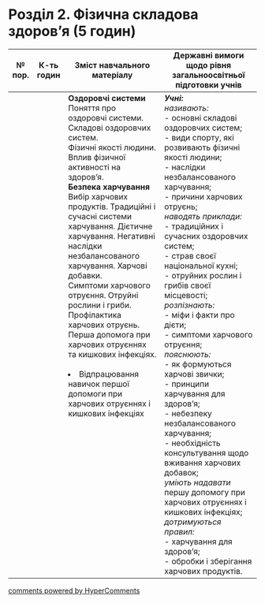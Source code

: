 <div id="hypercomments_widget" class="js-hypercomments-widget invisible"></div>

# Розділ 2. Фізична складова здоров’я (5 годин)

<table>
  <tr>
    <td width="10%" align="center"><b>№ пор.</b></td>
    <td width="10%" align="center"><b>К-ть годин</b></td>
    <td width="40%" align="center"><b>Зміст навчального матеріалу</b></td>
    <td width="40%" align="center"><b>Державні вимоги щодо рівня загальноосвітньої підготовки учнів</b></td>
  </tr>
<tbody>
  <tr>
<td width="10%" style="vertical-align:top !important;"></td>
<td width="10%" style="vertical-align:top !important;"></td>
    <td width="40%" style="vertical-align:top !important;">
<b>Оздоровчі системи</b><br>
Поняття про оздоровчі системи. Складові оздоровчих систем.<br>
Фізичні якості людини. Вплив фізичної активності на здоров’я.<br>
<b>Безпека харчування</b> <br>
Вибір харчових продуктів. Традиційні і сучасні системи харчування. Дієтичне харчування. Негативні наслідки незбалансованого харчування. Харчові добавки.<br> 
Симптоми харчового отруєння. Отруйні рослини і гриби. Профілактика харчових отруєнь. Перша допомога при харчових отруєннях та кишкових інфекціях. <br>
<br>
<li>Відпрацювання навичок першої допомоги при харчових отруєннях і кишкових інфекціях </li>
</td>
    <td width="40%" style="vertical-align:top !important;">
<i><b>Учні:</b></i><br>
<i>називають: </i><br>
- основні складові оздоровчих систем; <br>
- види спорту, які розвивають фізичні якості людини;<br> 
- наслідки незбалансованого харчування; <br>
- причини харчових отруєнь;<br>
<i>наводять приклади: </i><br>
- традиційних і сучасних оздоровчих систем; <br>
- страв своєї національної кухні; <br>
- отруйних рослин і грибів своєї місцевості;<br>
<i>розпізнають:</i> <br>
- міфи і факти про дієти; <br>
- симптоми харчового отруєння;<br>
<i>пояснюють:  </i><br>
- як формуються харчові звички;<br> 
- принципи   харчування для здоров’я; <br>
- небезпеку незбалансованого харчування; <br>
- необхідність консультування щодо вживання харчових добавок;<br>
<i>уміють надавати</i> першу допомогу при харчових отруєннях і кишкових інфекціях;<br>
<i>дотримуються правил: </i><br>
- харчування для здоров’я;<br>
- обробки і зберігання харчових продуктів. </td>
  </tr>
</tbody>
</table>

<div class="js-hypercomments-container">
<a href="http://hypercomments.com" class="hc-link" title="comments widget">comments powered by HyperComments</a>
</div>